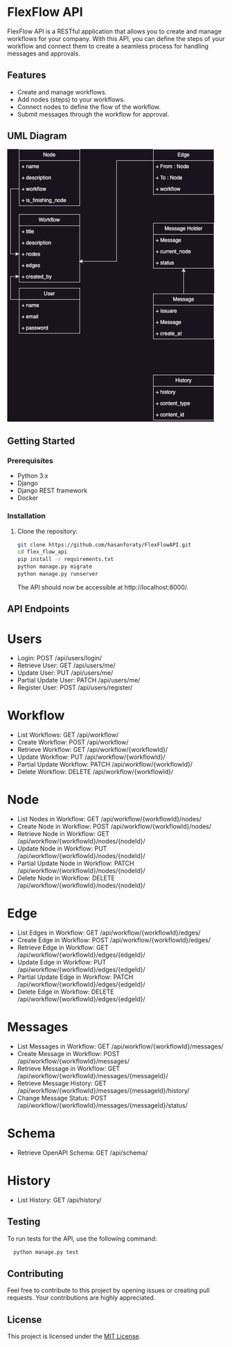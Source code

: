 # FlexFlow API

FlexFlow API is a RESTful application that allows you to create and manage workflows for your company. With this API, you can define the steps of your workflow and connect them to create a seamless process for handling messages and approvals.

## Features

- Create and manage workflows.
- Add nodes (steps) to your workflows.
- Connect nodes to define the flow of the workflow.
- Submit messages through the workflow for approval.


## UML Diagram

![UML Diagram](diagrams/Classes.drawio.png)


## Getting Started

### Prerequisites

- Python 3.x
- Django
- Django REST framework
- Docker

### Installation

1. Clone the repository:

   ```bash
   git clone https://github.com/hasanforaty/FlexFlowAPI.git
   cd flex_flow_api
   pip install -r requirements.txt
   python manage.py migrate
   python manage.py runserver
   ```
   The API should now be accessible at http://localhost:8000/.
## API Endpoints
# Users
- Login: POST /api/users/login/
- Retrieve User: GET /api/users/me/
- Update User: PUT /api/users/me/
- Partial Update User: PATCH /api/users/me/
- Register User: POST /api/users/register/
# Workflow
- List Workflows: GET /api/workflow/
- Create Workflow: POST /api/workflow/
- Retrieve Workflow: GET /api/workflow/{workflowId}/
- Update Workflow: PUT /api/workflow/{workflowId}/
- Partial Update Workflow: PATCH /api/workflow/{workflowId}/
- Delete Workflow: DELETE /api/workflow/{workflowId}/
# Node
- List Nodes in Workflow: GET /api/workflow/{workflowId}/nodes/
- Create Node in Workflow: POST /api/workflow/{workflowId}/nodes/
- Retrieve Node in Workflow: GET /api/workflow/{workflowId}/nodes/{nodeId}/
- Update Node in Workflow: PUT /api/workflow/{workflowId}/nodes/{nodeId}/
- Partial Update Node in Workflow: PATCH /api/workflow/{workflowId}/nodes/{nodeId}/
- Delete Node in Workflow: DELETE /api/workflow/{workflowId}/nodes/{nodeId}/
# Edge
- List Edges in Workflow: GET /api/workflow/{workflowId}/edges/
- Create Edge in Workflow: POST /api/workflow/{workflowId}/edges/
- Retrieve Edge in Workflow: GET /api/workflow/{workflowId}/edges/{edgeId}/
- Update Edge in Workflow: PUT /api/workflow/{workflowId}/edges/{edgeId}/
- Partial Update Edge in Workflow: PATCH /api/workflow/{workflowId}/edges/{edgeId}/
- Delete Edge in Workflow: DELETE /api/workflow/{workflowId}/edges/{edgeId}/
# Messages
- List Messages in Workflow: GET /api/workflow/{workflowId}/messages/
- Create Message in Workflow: POST /api/workflow/{workflowId}/messages/
- Retrieve Message in Workflow: GET /api/workflow/{workflowId}/messages/{messageId}/
- Retrieve Message History: GET /api/workflow/{workflowId}/messages/{messageId}/history/
- Change Message Status: POST /api/workflow/{workflowId}/messages/{messageId}/status/
# Schema
- Retrieve OpenAPI Schema: GET /api/schema/
# History
- List History: GET /api/history/

## Testing
To run tests for the API, use the following command:
```bash
  python manage.py test
```
## Contributing

Feel free to contribute to this project by opening issues or creating pull requests. Your contributions are highly appreciated.

## License

This project is licensed under the [MIT License](LICENSE).


